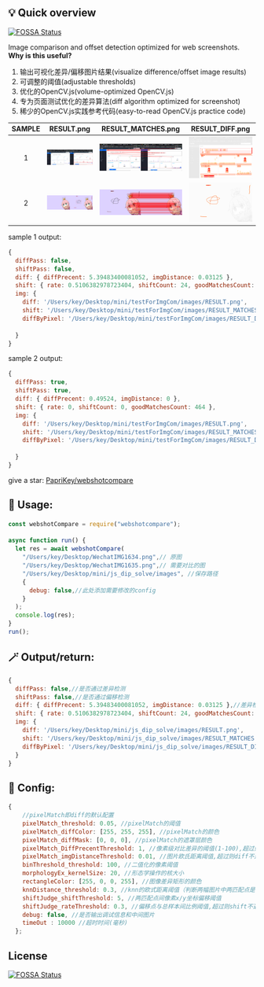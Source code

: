 ## 💡 Quick overview
[![FOSSA Status](https://app.fossa.com/api/projects/git%2Bgithub.com%2FPapriKey%2Fwebshotcompare.svg?type=shield)](https://app.fossa.com/projects/git%2Bgithub.com%2FPapriKey%2Fwebshotcompare?ref=badge_shield)


Image comparison and offset detection optimized for web screenshots.
**Why is this useful?**
1. 输出可视化差异/偏移图片结果(visualize difference/offset image results)
2. 可调整的阈值(adjustable thresholds)
3. 优化的OpenCV.js(volume-optimized OpenCV.js)
4. 专为页面测试优化的差异算法(diff algorithm optimized for screenshot)
5. 稀少的OpenCV.js实践参考代码(easy-to-read OpenCV.js practice code)


| SAMPLE | RESULT.png | RESULT_MATCHES.png |RESULT_DIFF.png |
| :-----:| :----: | :----: |:----: |
| 1 | ![](https://github.com/PapriKey/webshotcompare/blob/main/images/sample1_RESULT.png) | ![](https://github.com/PapriKey/webshotcompare/blob/main/images/sample1_RESULT_MATCHES.png) |![](https://github.com/PapriKey/webshotcompare/blob/main/images/sample1_RESULT_DIFF.png) |
| 2 | ![](https://github.com/PapriKey/webshotcompare/blob/main/images/sample2_RESULT.png) | ![](https://github.com/PapriKey/webshotcompare/blob/main/images/sample2_RESULT_MATCHES.png) | ![](https://github.com/PapriKey/webshotcompare/blob/main/images/sample2_RESULT_DIFF.png) |

sample 1 output:
```js
{
  diffPass: false,
  shiftPass: false,
  diff: { diffPrecent: 5.39483400081052, imgDistance: 0.03125 },
  shift: { rate: 0.5106382978723404, shiftCount: 24, goodMatchesCount: 47 },
  img: {
    diff: '/Users/key/Desktop/mini/testForImgCom/images/RESULT.png',
    shift: '/Users/key/Desktop/mini/testForImgCom/images/RESULT_MATCHES.png',
    diffByPixel: '/Users/key/Desktop/mini/testForImgCom/images/RESULT_DIFF.png'

  }
}
```

sample 2 output:
```js
{
  diffPass: true,
  shiftPass: true,
  diff: { diffPrecent: 0.49524, imgDistance: 0 },
  shift: { rate: 0, shiftCount: 0, goodMatchesCount: 464 },
  img: {
    diff: '/Users/key/Desktop/mini/testForImgCom/images/RESULT.png',
    shift: '/Users/key/Desktop/mini/testForImgCom/images/RESULT_MATCHES.png',
    diffByPixel: '/Users/key/Desktop/mini/testForImgCom/images/RESULT_DIFF.png'

  }
}
```

give a star: [PapriKey/webshotcompare](https://github.com/PapriKey/webshotcompare)



## 🎁 Usage:
```js
const webshotCompare = require("webshotcompare");

async function run() {
  let res = await webshotCompare(
    "/Users/key/Desktop/WechatIMG1634.png",// 原图
    "/Users/key/Desktop/WechatIMG1635.png",// 需要对比的图
    "/Users/key/Desktop/mini/js_dip_solve/images", //保存路径
    {
      debug: false,//此处添加需要修改的config
    }
  );
  console.log(res);
}
run();
```

## 🪄 Output/return:
```js
{
  diffPass: false,//是否通过差异检测
  shiftPass: false,//是否通过偏移检测
  diff: { diffPrecent: 5.39483400081052, imgDistance: 0.03125 },//差异检测量（像素差异百分比，欧氏距离值）
  shift: { rate: 0.5106382978723404, shiftCount: 24, goodMatchesCount: 47 },//偏移检测结果（偏移像素点/匹配点（总样本）比例，偏移点数量，总样本数量）
  img: {
    diff: '/Users/key/Desktop/mini/js_dip_solve/images/RESULT.png',
    shift: '/Users/key/Desktop/mini/js_dip_solve/images/RESULT_MATCHES.png',
    diffByPixel: '/Users/key/Desktop/mini/js_dip_solve/images/RESULT_DIFF.png'
  }
}
```

## 🔧 Config:

```js
{
    //pixelMatch即diff的默认配置
    pixelMatch_threshold: 0.05, //pixelMatch的阈值
    pixelMatch_diffColor: [255, 255, 255], //pixelMatch的颜色
    pixelMatch_diffMask: [0, 0, 0], //pixelMatch的遮罩层颜色
    pixelMatch_DiffPrecentThreshold: 1, //像素级对比差异的阈值(1-100),超过则diff不通过<---------1
    pixelMatch_imgDistanceThreshold: 0.01, //图片欧氏距离阈值,超过则diff不通过<------------------2
    binThreshold_threshold: 100, //二值化的像素阈值
    morphologyEx_kernelSize: 20, //形态学操作的核大小
    rectangleColor: [255, 0, 0, 255], //图像差异矩形的颜色
    knnDistance_threshold: 0.3, //knn的欧式距离阈值（判断两幅图片中两匹配点是否匹配）
    shiftJudge_shiftThreshold: 5, //两匹配点间像素x/y坐标偏移阈值
    shiftJudge_rateThreshold: 0.3, //偏移点与总样本间比例阈值,超过则shift不通过<-------------------3
    debug: false, //是否输出调试信息和中间图片
    timeOut : 10000 //超时时间(毫秒)
  };
```


## License
[![FOSSA Status](https://app.fossa.com/api/projects/git%2Bgithub.com%2FPapriKey%2Fwebshotcompare.svg?type=large)](https://app.fossa.com/projects/git%2Bgithub.com%2FPapriKey%2Fwebshotcompare?ref=badge_large)